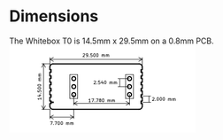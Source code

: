 # <i class="fas fa-ruler"></i> Dimensions

The Whitebox T0 is 14.5mm x 29.5mm on a 0.8mm PCB. 
![Minimal Example Schematic](_media/whitebox-t0-dimensions.svg)
